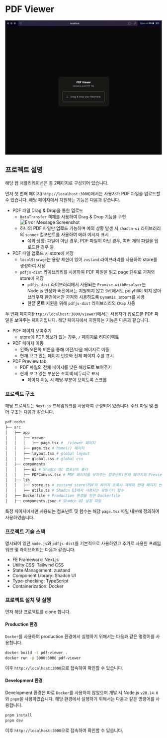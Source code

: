 # PDF Viewer

![PDF Viewer](./assets/main.gif)

## 프로젝트 설명

해당 웹 애플리케이션은 총 2페이지로 구성되어 있습니다.

먼저 첫 번째 페이지(`http://localhost:3000`)에서는 사용자가 PDF 파일을 업로드할 수 있습니다. 해당 페이지에서 지원하는 기능은 다음과 같습니다.

- PDF 파일 Drag & Drop을 통한 업로드
  - `DataTransfer` 객체를 사용하여 Drag & Drop 기능을 구현
    ![Error Message Screenshot](./assets/errorMsg.png)
  - 하나의 PDF 파일만 업로드 가능하며 예외 상황 발생 시 `shadcn-ui` 라이브러리의 `sonner` 컴포넌트를 사용하여 에러 메시지 표시
    - 예외 상황: 파일이 아닌 경우, PDF 파일이 아닌 경우, 여러 개의 파일을 업로드한 경우 등
- PDF 파일 업로드 시 store에 저장
  - `locolStorage`는 용량 제한이 있어 `zustand` 라이브러리를 사용하여 store를 생성하여 사용
  - `pdfjs-dist` 라이브러리를 사용하여 PDF 파일을 읽고 page 단위로 가져와 store에 저장
    - `pdfjs-dist` 라이브러리에서 사용되는 `Promise.withResolver`는 Node.js 안정화 버전에서는 지원되지 않고 `SWC`에서도 polyfill이 되지 않아 브라우저 환경에서만 가져와 사용하도록 `Dynamic Import`를 사용
    - 한글 폰트 지원을 위해 `pdfjs-dist` 라이브러리의 `CMap` 사용

두 번째 페이지(`http://localhost:3000/viewer`)에서는 사용자가 업로드한 PDF 파일을 보여주는 페이지입니다. 해당 페이지에서 지원하는 기능은 다음과 같습니다.

- PDF 페이지 보여주기
  - store에 PDF 정보가 없는 경우, `/` 페이지로 리다이렉트
- PDF 페이지 이동
  - 왼쪽/오른쪽 버튼을 통해 이전/다음 페이지로 이동
  - 현재 보고 있는 페이지 번호와 전체 페이지 수를 표시
- PDF Preview tab
  - PDF 파일의 전체 페이지를 낮은 해상도로 보여주기
  - 현재 보고 있는 부분은 초록색 테두리로 표시
    - 페이지 이동 시 해당 부분이 보이도록 스크롤

### 프로젝트 구조

해당 프로젝트는 `Next.js` 프레임워크를 사용하여 구성되어 있습니다. 주요 파일 및 폴더 구조는 다음과 같습니다.

```bash
pdf-codit
├── src
│   ├── app
│   │   ├── viewer
│   │   │   ├── page.tsx #  /viewer 페이지
│   │   ├── page.tsx # home(/) 페이지
│   │   ├── layout.tsx # global layout
│   │   ├── global.css # global css
│   ├── components
│   │   ├── ui # Shadcn UI 컴포넌트 폴더
│   │   ├── PDFCanvas.tsx # PDF 페이지를 보여주는 컴포넌트(현재 페이지와 Preview를 위한 컴포넌트)
│   ├── lib
│   │   ├── store.ts # zustand store(PDF의 페이지 프록시 객체와 현재 페이지 번호를 저장)
│   │   ├── utils.ts # Shadcn UI에서 사용되는 유틸리티 함수
│   ├── Dockerfile # Production 환경을 위한 Dockerfile
│   ├── components.json # Shadcn UI 설정 파일
```

특정 페이지에서만 사용되는 컴포넌트 및 함수는 해당 `page.tsx` 파일 내부에 정의하여 사용하였습니다.

### 프로젝트 기술 스택

명시되어 있던 `node.js`와 `pdfjs-dist`를 기본적으로 사용하였고 추가로 사용한 프레임워크 및 라이브러리는 다음과 같습니다.

- FE Framework: Next.js
- Utility CSS: Tailwind CSS
- State Management: zustand
- Component Library: Shadcn UI
- Type-checking: TypeScript
- Containerization: Docker

### 프로젝트 설치 및 실행

먼저 해당 프로젝트를 clone 합니다.

#### Production 환경

`Docker`를 사용하여 production 환경에서 실행하기 위해서는 다음과 같은 명령어를 사용합니다.

```bash
docker build -t pdf-viewer .
docker run -p 3000:3000 pdf-viewer
```

이후 `http://localhost:3000`으로 접속하여 확인할 수 있습니다.

#### Development 환경

Development 환경은 따로 `Docker`를 사용하지 않았으며 개발 시 Node.js `v20.14.0`와 `pnpm`을 사용하였습니다. 해당 환경에서 실행하기 위해서는 다음과 같은 명령어를 사용합니다.

```bash
pnpm install
pnpm dev
```

이후 `http://localhost:3000`으로 접속하여 확인할 수 있습니다.
